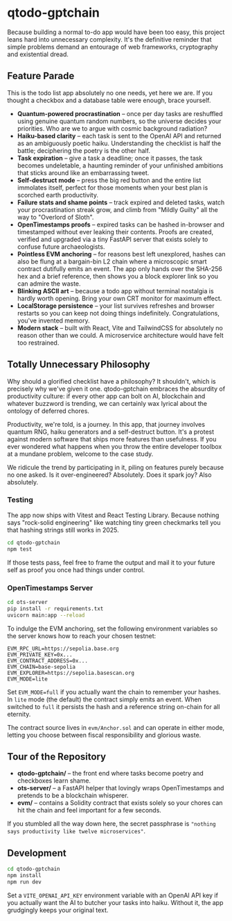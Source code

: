 # qtodo-gptchain

Because building a normal to-do app would have been too easy, this project leans hard
into unnecessary complexity. It's the definitive reminder that simple problems demand
an entourage of web frameworks, cryptography and existential dread.

## Feature Parade

This is the todo list app absolutely no one needs, yet here we are. If you thought a
checkbox and a database table were enough, brace yourself.

- **Quantum-powered procrastination** – once per day tasks are reshuffled using
  genuine quantum random numbers, so the universe decides your priorities. Who are we
  to argue with cosmic background radiation?
- **Haiku-based clarity** – each task is sent to the OpenAI API and returned as an
  ambiguously poetic haiku. Understanding the checklist is half the battle;
  deciphering the poetry is the other half.
- **Task expiration** – give a task a deadline; once it passes, the task becomes
  undeletable, a haunting reminder of your unfinished ambitions that sticks around
  like an embarrassing tweet.
- **Self-destruct mode** – press the big red button and the entire list immolates
  itself, perfect for those moments when your best plan is scorched earth productivity.
- **Failure stats and shame points** – track expired and deleted tasks,
  watch your procrastination streak grow, and climb from "Mildly Guilty"
  all the way to "Overlord of Sloth".
- **OpenTimestamps proofs** – expired tasks can be hashed in-browser and timestamped
  without ever leaking their contents. Proofs are created, verified and upgraded via a
  tiny FastAPI server that exists solely to confuse future archaeologists.
- **Pointless EVM anchoring** – for reasons best left unexplored, hashes can also be
  flung at a bargain-bin L2 chain where a microscopic smart contract dutifully emits
  an event. The app only hands over the SHA-256 hex and a brief reference, then shows
  you a block explorer link so you can admire the waste.
- **Blinking ASCII art** – because a todo app without terminal nostalgia is hardly
  worth opening. Bring your own CRT monitor for maximum effect.
- **LocalStorage persistence** – your list survives refreshes and browser restarts so
  you can keep not doing things indefinitely. Congratulations, you've invented memory.
- **Modern stack** – built with React, Vite and TailwindCSS for absolutely no reason
  other than we could. A microservice architecture would have felt too restrained.

## Totally Unnecessary Philosophy

Why should a glorified checklist have a philosophy? It shouldn't, which is precisely
why we've given it one. qtodo-gptchain embraces the absurdity of productivity culture:
if every other app can bolt on AI, blockchain and whatever buzzword is trending, we
can certainly wax lyrical about the ontology of deferred chores.

Productivity, we're told, is a journey. In this app, that journey involves quantum RNG,
haiku generators and a self-destruct button. It's a protest against modern software
that ships more features than usefulness. If you ever wondered what happens when you
throw the entire developer toolbox at a mundane problem, welcome to the case study.

We ridicule the trend by participating in it, piling on features purely because
no one asked. Is it over-engineered? Absolutely. Does it spark joy? Also absolutely.

### Testing

The app now ships with Vitest and React Testing Library.
Because nothing says "rock-solid engineering" like watching tiny green checkmarks
tell you that hashing strings still works in 2025.

```bash
cd qtodo-gptchain
npm test
```

If those tests pass, feel free to frame the output and mail it to your future self
as proof you once had things under control.

### OpenTimestamps Server

```bash
cd ots-server
pip install -r requirements.txt
uvicorn main:app --reload
```

To indulge the EVM anchoring, set the following environment variables so the
server knows how to reach your chosen testnet:

```
EVM_RPC_URL=https://sepolia.base.org
EVM_PRIVATE_KEY=0x...
EVM_CONTRACT_ADDRESS=0x...
EVM_CHAIN=base-sepolia
EVM_EXPLORER=https://sepolia.basescan.org
EVM_MODE=lite
```

Set `EVM_MODE=full` if you actually want the chain to remember your hashes. In
`lite` mode (the default) the contract simply emits an event. When switched to
`full` it persists the hash and a reference string on-chain for all eternity.

The contract source lives in `evm/Anchor.sol` and can operate in either mode,
letting you choose between fiscal responsibility and glorious waste.

## Tour of the Repository

- **qtodo-gptchain/** – the front end where tasks become poetry and checkboxes learn
  shame.
- **ots-server/** – a FastAPI helper that lovingly wraps OpenTimestamps and pretends
  to be a blockchain whisperer.
- **evm/** – contains a Solidity contract that exists solely so your chores can
  hit the chain and feel important for a few seconds.

If you stumbled all the way down here, the secret passphrase is
`"nothing says productivity like twelve microservices"`.

<!-- Easter egg: you have unlocked the hidden level. Sadly, it only contains more
     documentation. -->

## Development

```bash
cd qtodo-gptchain
npm install
npm run dev
```

Set a `VITE_OPENAI_API_KEY` environment variable with an OpenAI API key if you actually
want the AI to butcher your tasks into haiku. Without it, the app grudgingly keeps your
original text.
